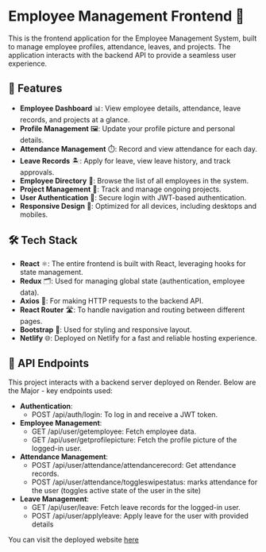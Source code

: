 
# Employee Management Frontend 🎯

This is the frontend application for the Employee Management System, built to manage employee profiles, attendance, leaves, and projects. The application interacts with the backend API to provide a seamless user experience.

## 🚀 Features

- **Employee Dashboard** 📊: View employee details, attendance, leave records, and projects at a glance.
- **Profile Management** 🖼️: Update your profile picture and personal details.
- **Attendance Management** ⏱️: Record and view attendance for each day.
- **Leave Records** 🏝️: Apply for leave, view leave history, and track approvals.
- **Employee Directory** 👥: Browse the list of all employees in the system.
- **Project Management** 📁: Track and manage ongoing projects.
- **User Authentication** 🔐: Secure login with JWT-based authentication.
- **Responsive Design** 📱: Optimized for all devices, including desktops and mobiles.

## 🛠️ Tech Stack

- **React** ⚛️: The entire frontend is built with React, leveraging hooks for state management.
- **Redux** 🗂️: Used for managing global state (authentication, employee data).
- **Axios** 📡: For making HTTP requests to the backend API.
- **React Router** 🛣️: To handle navigation and routing between different pages.
- **Bootstrap** 💄: Used for styling and responsive layout.
- **Netlify** 🌐: Deployed on Netlify for a fast and reliable hosting experience.


## 🔧 API Endpoints

This project interacts with a backend server deployed on Render. Below are the Major - key endpoints used:

- **Authentication**:
  - POST /api/auth/login: To log in and receive a JWT token.
- **Employee Management**:
  - GET /api/user/getemployee: Fetch employee data.
  - GET /api/user/getprofilepicture: Fetch the profile picture of the logged-in user.
- **Attendance Management**:
  - POST /api/user/attendance/attendancerecord: Get attendance records.
  - POST /api/user/attendance/toggleswipestatus: marks attendance for the user (toggles active state of the user in the site)
- **Leave Management**:
  - GET /api/user/leave: Fetch leave records for the logged-in user.
  - POST /api/user/applyleave: Apply leave for the user with provided details


You can visit the deployed website [here](https://employee-management-system-frontend-eosin.vercel.app/)
